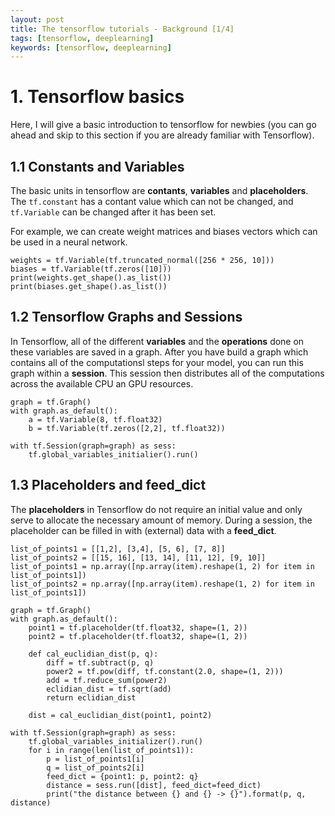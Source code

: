 ```yaml
---
layout: post
title: The tensorflow tutorials - Background [1/4]
tags: [tensorflow, deeplearning]
keywords: [tensorflow, deeplearning]
---
```


# 1. Tensorflow basics


Here, I will give a basic introduction to tensorflow for newbies (you can go ahead and skip to this section if you are already familiar with Tensorflow).

## 1.1 Constants and Variables

The basic units in tensorflow are **contants**, **variables** and **placeholders**. The `tf.constant` has a contant value which can not be changed, and `tf.Variable` can be changed after it has been set.

For example, we can create weight matrices and biases vectors which can be used in a neural network.

```
weights = tf.Variable(tf.truncated_normal([256 * 256, 10]))
biases = tf.Variable(tf.zeros([10]))
print(weights.get_shape().as_list())
print(biases.get_shape().as_list())
```

## 1.2 Tensorflow Graphs and Sessions

In Tensorflow, all of the different **variables** and the **operations** done on these variables are saved in a graph. After you have build a graph which contains all of the computationsl steps for your model, you can run this graph within a **session**. This session then distributes all of the computations across the available CPU an GPU resources.

```
graph = tf.Graph()
with graph.as_default():
    a = tf.Variable(8, tf.float32)
    b = tf.Variable(tf.zeros([2,2], tf.float32))

with tf.Session(graph=graph) as sess:
    tf.global_variables_initialier().run()
```

## 1.3 Placeholders and feed_dict

The **placeholders** in Tensorflow do not require an initial value and only serve to allocate the necessary amount of memory. During a session, the placeholder can be filled in with (external) data with a **feed_dict**.

```
list_of_points1 = [[1,2], [3,4], [5, 6], [7, 8]]
list_of_points2 = [[15, 16], [13, 14], [11, 12], [9, 10]]
list_of_points1 = np.array([np.array(item).reshape(1, 2) for item in list_of_points1])
list_of_points2 = np.array([np.array(item).reshape(1, 2) for item in list_of_points1])

graph = tf.Graph()
with graph.as_default():
    point1 = tf.placeholder(tf.float32, shape=(1, 2))
    point2 = tf.placeholder(tf.float32, shape=(1, 2))

    def cal_euclidian_dist(p, q):
        diff = tf.subtract(p, q)
        power2 = tf.pow(diff, tf.constant(2.0, shape=(1, 2)))
        add = tf.reduce_sum(power2)
        eclidian_dist = tf.sqrt(add)
        return eclidian_dist

    dist = cal_euclidian_dist(point1, point2)

with tf.Session(graph=graph) as sess:
    tf.global_variables_initializer().run()
    for i in range(len(list_of_points1)):
        p = list_of_points1[i]
        q = list_of_points2[i]
        feed_dict = {point1: p, point2: q}
        distance = sess.run([dist], feed_dict=feed_dict)
        print("the distance between {} and {} -> {}").format(p, q, distance)

```
